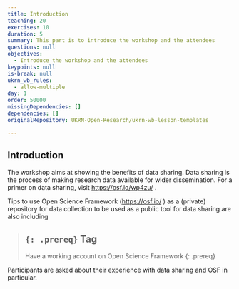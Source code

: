 ```yaml
---
title: Introduction
teaching: 20
exercises: 10
duration: 5
summary: This part is to introduce the workshop and the attendees
questions: null
objectives:
  - Introduce the workshop and the attendees
keypoints: null
is-break: null
ukrn_wb_rules:
  - allow-multiple
day: 1
order: 50000
missingDependencies: []
dependencies: []
originalRepository: UKRN-Open-Research/ukrn-wb-lesson-templates

---
```

## Introduction

The workshop aims at showing the benefits of data sharing.
Data sharing is the process of making research data available for wider dissemination. For a primer on data sharing, visit https://osf.io/wp4zu/ .

Tips to use Open Science Framework (https://osf.io/ ) as a (private) repository for data collection to be used as a public tool for data sharing are also including

> ## `{: .prereq}` Tag
> Have a working account on Open Science Framework
{: .prereq}

Participants are asked about their experience with data sharing and OSF in particular.




